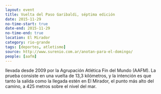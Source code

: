 ```yaml
---
layout: event 
title: Vuelta del Paso Garibaldi, séptima edición
date: 2015-11-29
no-time-start: true
date-end: 2015-11-29
no-time-end: true
location: El Mirador
category: rio-grande
tags: [deportes, atletismo]
source: http://www.surenio.com.ar/anotan-para-el-domingo/
people: [aafm]
---
```


llevada desde 2009 por la Agrupación Atlética Fin del Mundo (AAFM). La prueba consiste en una vuelta de 13,3 kilómetros, y la intención es que tanto la salida como la llegada estén en El Mirador, el punto más alto del camino, a 425 metros sobre el nivel del mar.

